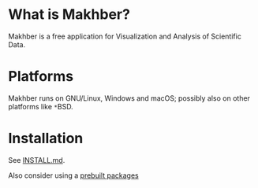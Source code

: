 # What is Makhber?

Makhber is a free application for Visualization and Analysis of Scientific Data.

# Platforms

Makhber runs on GNU/Linux, Windows and macOS; 
possibly also on other platforms like `*`BSD.

# Installation

See [INSTALL.md](INSTALL.md). 

Also consider using a [prebuilt packages](https://github.com/Makhber/makhber/releases)
